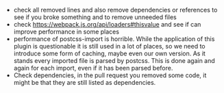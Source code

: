 - check all removed lines and also remove dependencies or references to see if you broke something
  and to remove unneeded files
- check https://webpack.js.org/api/loaders#thisvalue and see if can improve performance in some places
- performance of postcss-import is horrible. While the application of this plugin is questionable
  it is still used in a lot of places, so we need to introduce some form of caching, maybe even our
  own version. As it stands every imported file is parsed by postcss. This is done again and again
  for each import, even if it has been parsed before.
- Check dependencies, in the pull request you removed some code, it might be that they are still listed
  as dependencies.